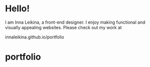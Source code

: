 # Hello!
I am Inna Leikina, a front-end designer. I enjoy making functional and visually appealing websites. Please check out my work at

innaleikina.github.io/portfolio
# portfolio
